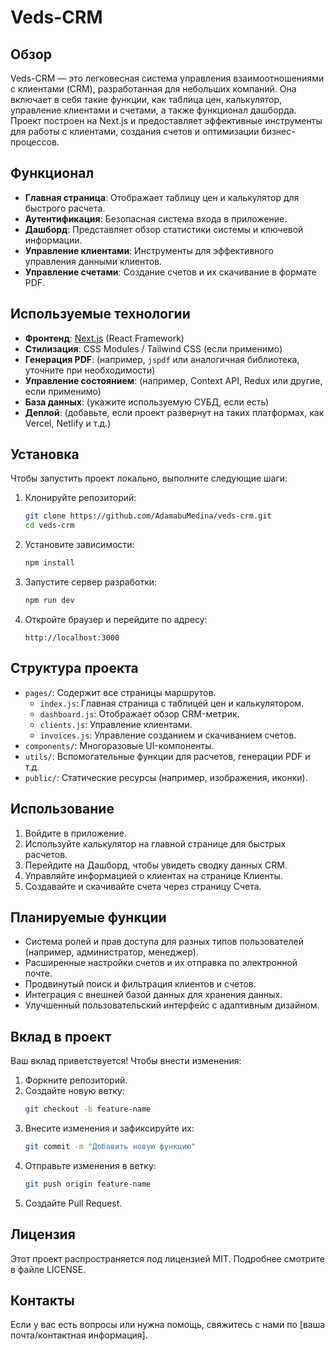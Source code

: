 # Veds-CRM

## Обзор

Veds-CRM — это легковесная система управления взаимоотношениями с клиентами (CRM), разработанная для небольших компаний. Она включает в себя такие функции, как таблица цен, калькулятор, управление клиентами и счетами, а также функционал дашборда. Проект построен на Next.js и предоставляет эффективные инструменты для работы с клиентами, создания счетов и оптимизации бизнес-процессов.

## Функционал

- **Главная страница**: Отображает таблицу цен и калькулятор для быстрого расчета.
- **Аутентификация**: Безопасная система входа в приложение.
- **Дашборд**: Представляет обзор статистики системы и ключевой информации.
- **Управление клиентами**: Инструменты для эффективного управления данными клиентов.
- **Управление счетами**: Создание счетов и их скачивание в формате PDF.

## Используемые технологии

- **Фронтенд**: [Next.js](https://nextjs.org/) (React Framework)
- **Стилизация**: CSS Modules / Tailwind CSS (если применимо)
- **Генерация PDF**: (например, `jspdf` или аналогичная библиотека, уточните при необходимости)
- **Управление состоянием**: (например, Context API, Redux или другие, если применимо)
- **База данных**: (укажите используемую СУБД, если есть)
- **Деплой**: (добавьте, если проект развернут на таких платформах, как Vercel, Netlify и т.д.)

## Установка

Чтобы запустить проект локально, выполните следующие шаги:

1. Клонируйте репозиторий:

   ```bash
   git clone https://github.com/AdamabuMedina/veds-crm.git
   cd veds-crm
   ```

2. Установите зависимости:

   ```bash
   npm install
   ```

3. Запустите сервер разработки:

   ```bash
   npm run dev
   ```

4. Откройте браузер и перейдите по адресу:
   ```
   http://localhost:3000
   ```

## Структура проекта

- `pages/`: Содержит все страницы маршрутов.
  - `index.js`: Главная страница с таблицей цен и калькулятором.
  - `dashboard.js`: Отображает обзор CRM-метрик.
  - `clients.js`: Управление клиентами.
  - `invoices.js`: Управление созданием и скачиванием счетов.
- `components/`: Многоразовые UI-компоненты.
- `utils/`: Вспомогательные функции для расчетов, генерации PDF и т.д.
- `public/`: Статические ресурсы (например, изображения, иконки).

## Использование

1. Войдите в приложение.
2. Используйте калькулятор на главной странице для быстрых расчетов.
3. Перейдите на Дашборд, чтобы увидеть сводку данных CRM.
4. Управляйте информацией о клиентах на странице Клиенты.
5. Создавайте и скачивайте счета через страницу Счета.

## Планируемые функции

- Система ролей и прав доступа для разных типов пользователей (например, администратор, менеджер).
- Расширенные настройки счетов и их отправка по электронной почте.
- Продвинутый поиск и фильтрация клиентов и счетов.
- Интеграция с внешней базой данных для хранения данных.
- Улучшенный пользовательский интерфейс с адаптивным дизайном.

## Вклад в проект

Ваш вклад приветствуется! Чтобы внести изменения:

1. Форкните репозиторий.
2. Создайте новую ветку:
   ```bash
   git checkout -b feature-name
   ```
3. Внесите изменения и зафиксируйте их:
   ```bash
   git commit -m "Добавить новую функцию"
   ```
4. Отправьте изменения в ветку:
   ```bash
   git push origin feature-name
   ```
5. Создайте Pull Request.

## Лицензия

Этот проект распространяется под лицензией MIT. Подробнее смотрите в файле LICENSE.

## Контакты

Если у вас есть вопросы или нужна помощь, свяжитесь с нами по [ваша почта/контактная информация].
